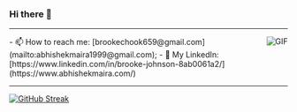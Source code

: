 ### Hi there 👋

---

<img align="right" alt="GIF" src="https://giphy.com/stickers/art-pixel-5xRW2cUKfcyQg" />
 - 📫 How to reach me: [brookechook659@gmail.com](mailto:abhishekmaira1999@gmail.com);
 - 🔗 My LinkedIn: [https://www.linkedin.com/in/brooke-johnson-8ab0061a2/](https://www.abhishekmaira.com/)
 <br>
 
 ---
 
[![GitHub Streak](https://github-readme-streak-stats.herokuapp.com/?user=oatMilk223&theme=tokyonight)](https://git.io/streak-stats)



